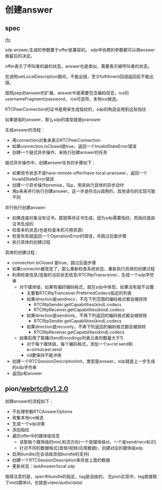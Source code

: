 # 创建answer

## spec

[rfc](https://www.w3.org/TR/webrtc/#dom-rtcpeerconnection-createanswer)

sdp answer,生成的参数要于offer是兼容的。
sdp中协商的参数都可以用answer做最后的决定。

offer表示了呼叫者机器的状态，answer也是类似，需要表示被呼叫者的状态。

在调用setLocalDescription期间，不能出错，至少fulfillment回调返回前不能出错。

按照jsep对answer的扩展，answer中是需要包含编码信息，ice的usernameFragment/password，
ice可选项，本地ice候选。

RTCPeerConnection的证书是用来生成指纹的，sdp的构造会用到这些指纹

如果是临时answer，那么sdp的类型就是pranswer

生成answer的流程：

- 用connection对象来表示RTCPeerConnection
- 如果connection.IsClosed是true，返回一个InvalidStateError错误
- 创建一个链式异步操作，来执行创建answer的任务

链式异步操作中，创建answer任务的步骤如下：

- 如果信令状态不是have-remote-offer/have-local-pranswer，返回一个InvalidStateError错误
- 创建一个异步操作promise，叫p，用来执行具体的异步动作
- 用p来来并行执行创建answer，这一步是符合js调用的，其他语句的实现可能不同

并行执行创建answer:

- 如果连接对象没有证书，那就等待证书生成，因为sdp需要指纹，而指纹是由证书生成的
- 检查本机状态(也是检查本机可用资源)
- 检查失败就返回一个OperationError的错误，并跳过后面步骤
- 执行具体的创建过程

具体的创建过程：

- connection.IsClosed 是true，跳过后面步骤
- 如果connectin被改变了，那么重新检查系统状态，重新执行具体的创建过程
- 利用检查信息/连接的当前状态信息/RTCRtpTransceiver，生成一个sdp字符串
  - 对于媒体级，如果有偏好编码格式，就在sdp中体现，如果没有就不设置
    - 主要看RTCRtpTranceiver.PreferredCodecs指定的列表
    - 如果direction是sendrecv，不在下列范围的编码格式都会被排除
      - RTCRtpSender.getCapabilities(kind).codecs
      - RTCRtpReceiver.getCapabilities(kind).codecs
    - 如果direction是sendonly，不再下列返回的编码格式都会被排除
      - RTCRtpSender.getCapabilities(kind).codecs
    - 如果direction是recvonly，不再下列返回的编码格式都会被排除
      - RTCRtpReceiver.getCapabilities(kind).codecs
  - 如果启用了联播(SendEncodings列表元素的数量大于1)
    - 对于每个媒体级，每个编码格式，添加一个a=rid send和a=simulcast:send
    - rid要保持不能冲突
- 创建一个RTCSessionDescriptionInit，类型是answer，sdp就是上一步生成的sdp字符串
- 返回p和answer

## pion/webrtc@v1.2.0

创建answer的流程如下：

- 不处理参数RTCAnswerOptions
- 收集本地ice候选
- 生成一个sdp对象
- 添加指纹
- 遍历offer中的媒体级信息
  - 读取每个媒体级的mid,和流方向(一个是媒体级id，一个是send/recv标识)
  - 针对不同的数据格式(音频/视频/应用数据)，创建对应的媒体级sdp
- 启用bundle(在会话级添加bundle的支持)
- 创建一个RTCSessionDescription来存放上面的数据
- 更新状态：lastAnswer/local sdp

值得注意的是，spec中bundle的指定，tag是自由的，
在pion实现中，tag直接取了mid(媒体id，也就是video/audio/data)
